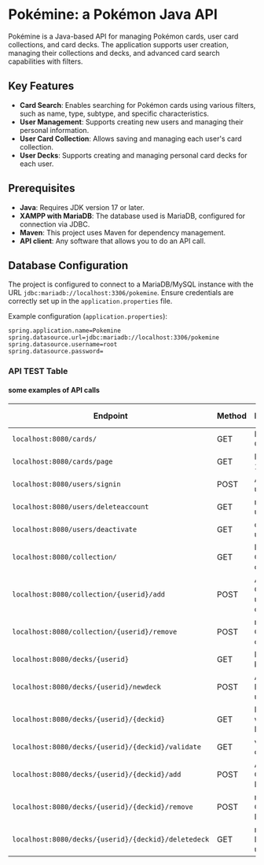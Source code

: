 # Pokémine: a Pokémon Java API

Pokémine is a Java-based API for managing Pokémon cards, user card collections, and card decks. The application supports user creation, managing their collections and decks, and advanced card search capabilities with filters.

## Key Features

- **Card Search**: Enables searching for Pokémon cards using various filters, such as name, type, subtype, and specific characteristics.
- **User Management**: Supports creating new users and managing their personal information.
- **User Card Collection**: Allows saving and managing each user's card collection.
- **User Decks**: Supports creating and managing personal card decks for each user.

## Prerequisites

- **Java**: Requires JDK version 17 or later.
- **XAMPP with MariaDB**: The database used is MariaDB, configured for connection via JDBC.
- **Maven**: This project uses Maven for dependency management.
- **API client**: Any software that allows you to do an API call.

## Database Configuration

The project is configured to connect to a MariaDB/MySQL instance with the URL `jdbc:mariadb://localhost:3306/pokemine`. Ensure credentials are correctly set up in the `application.properties` file.

Example configuration (`application.properties`):

```properties
spring.application.name=Pokemine
spring.datasource.url=jdbc:mariadb://localhost:3306/pokemine
spring.datasource.username=root
spring.datasource.password=
```

### API TEST  Table 
#### some examples of API calls
| Endpoint                                         | Method   | Description                                | Parameters                                   | request body |
|--------------------------------------------------|----------|--------------------------------------------|----------------------------------------------|---------|
| `localhost:8080/cards/`                           | GET      | Fetch all Cards                            | `name`,`type`,`artist`,`set`,`rarity`,<br>`supertype`,`series`,`generation`,`id`,`page` | - |
| `localhost:8080/cards/page`                    | GET        | Fetch  First 100 Cards                           | `page`                | yes |
| `localhost:8080/users/signin`                    | POST        | Add new user                          | `username`,`email`,`password`                | yes |
| `localhost:8080/users/deleteaccount`              | GET         | remove user with id                   | `id`                                         | yes |
| `localhost:8080/users/deactivate`              | GET         | deactivates user with id                   | `id`                                         | yes |
| `localhost:8080/collection/` | GET         | Fetch all Cards of collection         | `userid`                                         | yes
| `localhost:8080/collection/{userid}/add`  | POST        | Add new Card to user collection            |  `cardid`                           | yes
| `localhost:8080/collection/{userid}/remove`| POST       | remove Card From collection           | `cardid`                            | yes
| `localhost:8080/decks/{userid}` | GET         | Fetch Deck by User id                 | `None`                                     | - |
| `localhost:8080/decks/{userid}/newdeck`| POST        | Add new Deck to user                  | `name`, `description`                    | yes
| `localhost:8080/decks/{userid}/{deckid}`| GET        | Fecth User with speci. Deck Id        |`None`                                        | - |
| `localhost:8080/decks/{userid}/{deckid}/validate`| GET | validation of decks                 | `None`                                       | - |
| `localhost:8080/decks/{userid}/{deckid}/add`| POST | Add new Card to Deck                 | `cardid`                                        | yes |
| `localhost:8080/decks/{userid}/{deckid}/remove`| POST | remove Card from Deck                 | `cardid`                                        | yes |
| `localhost:8080/decks/{userid}/{deckid}/deletedeck`| GET | remove Deck for user                  | `deckid`                                        | yes |